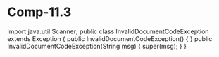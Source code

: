 # Comp-11.3

import java.util.Scanner;
public class InvalidDocumentCodeException extends Exception {
    public InvalidDocumentCodeException() {
    }
        public InvalidDocumentCodeException(String msg) {
            super(msg);
    }
}
